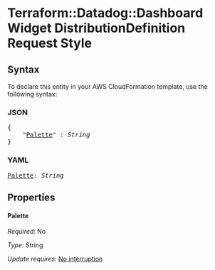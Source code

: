 # Terraform::Datadog::Dashboard Widget DistributionDefinition Request Style

## Syntax

To declare this entity in your AWS CloudFormation template, use the following syntax:

### JSON

<pre>
{
    "<a href="#palette" title="Palette">Palette</a>" : <i>String</i>
}
</pre>

### YAML

<pre>
<a href="#palette" title="Palette">Palette</a>: <i>String</i>
</pre>

## Properties

#### Palette

_Required_: No

_Type_: String

_Update requires_: [No interruption](https://docs.aws.amazon.com/AWSCloudFormation/latest/UserGuide/using-cfn-updating-stacks-update-behaviors.html#update-no-interrupt)

